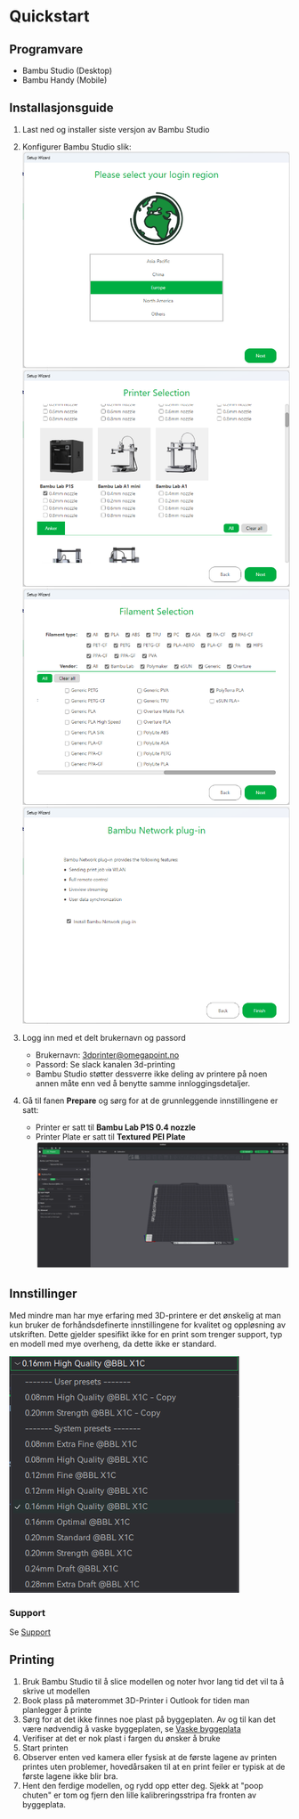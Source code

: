 # Quickstart

## Programvare

* Bambu Studio (Desktop)
* Bambu Handy (Mobile)

## Installasjonsguide

1. Last ned og installer siste versjon av Bambu Studio
2. Konfigurer Bambu Studio slik:
   ![Image](img/Install_Step_1.png)
   ![Image](img/Install_Step_2.png)
   ![Image](img/Install_Step_3.png)
   ![Image](img/Install_Step_4.png)

3. Logg inn med et delt brukernavn og passord
    - Brukernavn: 3dprinter@omegapoint.no
    - Passord: Se slack kanalen 3d-printing
    - Bambu Studio støtter dessverre ikke deling av printere på noen annen måte enn ved å benytte samme innloggingsdetaljer.
4. Gå til fanen **Prepare** og sørg for at de grunnleggende innstillingene er satt:
    - Printer er satt til **Bambu Lab P1S 0.4 nozzle**
    - Printer Plate er satt til **Textured PEI Plate**
      ![Image](img/Default_Settings.png)

## Innstillinger

Med mindre man har mye erfaring med 3D-printere er det ønskelig at man kun bruker de forhåndsdefinerte innstillingene for kvalitet og oppløsning av utskriften. Dette gjelder spesifikt ikke for en print som trenger support, typ en modell med mye overheng, da dette ikke er standard.

![Image](img/Quality_Settings.png)

### Support

Se [Support](support.md)

## Printing

1. Bruk Bambu Studio til å slice modellen og noter hvor lang tid det vil ta å skrive ut modellen
2. Book plass på møterommet 3D-Printer i Outlook for tiden man planlegger å printe
3. Sørg for at det ikke finnes noe plast på byggeplaten. Av og til kan det være nødvendig å vaske byggeplaten, se [Vaske byggeplata](maintenance.md#vaske-byggeplata)
4. Verifiser at det er nok plast i fargen du ønsker å bruke
5. Start printen
6. Observer enten ved kamera eller fysisk at de første lagene av printen printes uten problemer, hovedårsaken til at en print feiler er typisk at de første lagene ikke blir bra.
7. Hent den ferdige modellen, og rydd opp etter deg. Sjekk at "poop chuten" er tom og fjern den lille kalibreringsstripa fra fronten av byggeplata.
